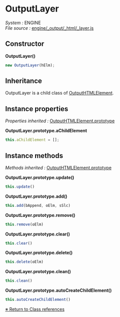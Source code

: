 # OutputLayer
_System :_ ENGINE  
_File source :_ [engine/_output/_html/_layer.js](https://github.com/de-sign/DBZ-Versus/blob/master/src/assets/js/engine/_output/_html/_layer.js)

## Constructor
**OutputLayer()**
```javascript
new OutputLayer(hElm);
```
## Inheritance
OutputLayer is a child class of [OutputHTMLElement](OutputHTMLElement.md).

## Instance properties
_Properties inherited :_ [OutputHTMLElement.prototype](OutputHTMLElement.md#instance-properties)

**OutputLayer.prototype.aChildElement**
```javascript
this.aChildElement = [];
```

## Instance methods
_Methods inherited :_ [OutputHTMLElement.prototype](OutputHTMLElement.md#instance-methods) 

**OutputLayer.prototype.update()**
```javascript
this.update()
```
**OutputLayer.prototype.add()**
```javascript
this.add(bAppend, oElm, sSlc)
```
**OutputLayer.prototype.remove()**
```javascript
this.remove(oElm)
```
**OutputLayer.prototype.clear()**
```javascript
this.clear()
```
**OutputLayer.prototype.delete()**
```javascript
this.delete(oElm)
```
**OutputLayer.prototype.clean()**
```javascript
this.clean()
```
**OutputLayer.prototype.autoCreateChildElement()**
```javascript
this.autoCreateChildElement()
```

<link rel="stylesheet" href="../_doc.css" />

[&#8251; Return to Class references](References.md)